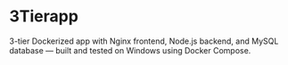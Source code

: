 # 3Tierapp
3-tier Dockerized app with Nginx frontend, Node.js backend, and MySQL database — built and tested on Windows using Docker Compose.
